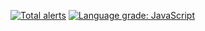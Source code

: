 [![Total alerts](https://img.shields.io/lgtm/alerts/g/ahx-code/Auction-Website.svg?logo=lgtm&logoWidth=18)](https://lgtm.com/projects/g/ahx-code/Auction-Website/alerts/)
[![Language grade: JavaScript](https://img.shields.io/lgtm/grade/javascript/g/ahx-code/Auction-Website.svg?logo=lgtm&logoWidth=18)](https://lgtm.com/projects/g/ahx-code/Auction-Website/context:javascript)

